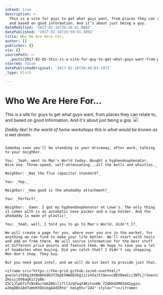 ```yaml
---
inFeed: true
description: >-
  This is a site for guys to get what guys want, from places they can relate to,
  and based on good information. And it’s about just being a guy.
dateModified: '2017-02-16T20:50:41.088Z'
datePublished: '2017-02-16T20:50:41.909Z'
title: Who We Are Here For…
author: []
publisher: {}
via: {}
sourcePath: >-
  _posts/2017-02-02-this-is-a-site-for-guy-to-get-what-guys-want-from-places-the.md
starred: false
datePublishedOriginal: '2017-02-16T20:46:03.197Z'
_type: Blurb

---
```

# Who We Are Here For...

This is a site for guys to get what guys want, from places they can relate to, and based on good information. And it's about just being a guy.
![](https://the-grid-user-content.s3-us-west-2.amazonaws.com/402c22d2-e86a-42d8-a150-882bfbefa289.jpg)

_Daddy like! In the world of home workshops this is what would be known as a wet dream._

~~~~~~~~~~~~~~~~~~~~~~~~~~~~~~~~~~~~~~~~~~~~~~~~~~~~~~~~~~~~~~

Someday soon you'll be standing in your driveway, after work, talking to your neighbor.

You: _Yeah, went to Man's World today. Bought a hyphendoophenator. Nice one. Three-speed, self-attenuating...all the bells and whistles._

Neighbor: _Was the flux capacitor standard?_

You: _Yep._

Neighbor: _How good is the whodaddy attachment?_

You: _Perfect!_

Neighbor: _Damn. I got my hyphendoophenator at Lowe's. The only thing it comes with is an automatic nose picker and a cup holder. And the whodaddy is made of plastic!_

You: _Yeah, well, I told you to go to Man's World, didn't I?_

We will create a page for you, where ever you are in the market, for anything we can find to make your life better. We'll start with tools and add on from there. We will source information for the best stuff at different price points and feature them. We hope to save you a lot of headaches when buying. Did you catch that? I didn't say shopping. Men don't shop. They buy.

But you need good intel, and we will do our best to provide just that.

<iframe src="https://the-grid.github.io/ed-userhtml/?g=eJxlztEKgjAYBeBXGd63f2kpE5NA6DJ6g1jz143aJttQevuc0EV0eeCcj3NTLjrSeex1rEkjiPI4nDIV4xRqgGVZ6PDS8umpdAam1A7A-ZHzsijOV8agKit2yNk-Z5C1JlpEfzfCNiBactmmZNbil17llZsGPaqY4KztvnHb_f2QHkXUM65d42ygzo-w2mgDBni8d7aHnKYDUibgA4dIRto" height="244" style=""></iframe>